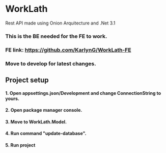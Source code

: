 # WorkLath
Rest API made using Onion Arquitecture and .Net 3.1
### This is the BE needed for the FE to work. 
### FE link: https://github.com/KarlynG/WorkLath-FE
### Move to develop for latest changes.

## Project setup
#### 1. Open appsettings.json/Development and change ConnectionString to yours.
#### 2. Open package manager console.
#### 3. Move to WorkLath.Model.
#### 4. Run command "update-database".
#### 5. Run project
